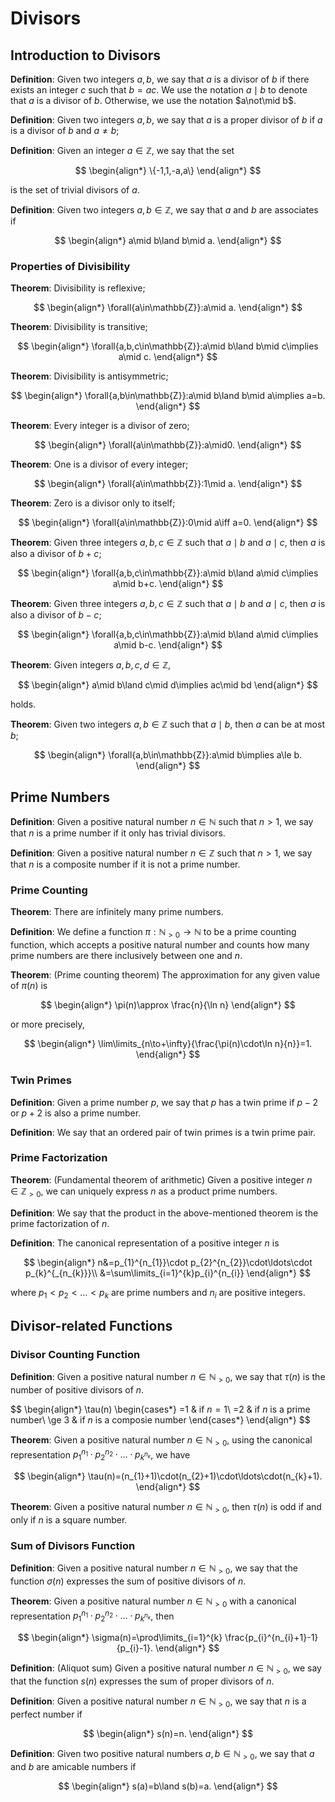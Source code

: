 # Divisors

## Introduction to Divisors

**Definition**: Given two integers $a,b$, we  say that $a$ is a divisor of $b$ if there exists an integer $c$ such that $b=ac$. We use the notation $a\mid b$ to denote that $a$ is a divisor of $b$. Otherwise, we use the notation $a\not\mid b$.

**Definition**: Given two integers $a,b$, we say that $a$ is a proper divisor of $b$ if $a$ is a divisor of $b$ and $a\ne b$;

**Definition**: Given an integer $a\in\mathbb{Z}$, we say that the set 

$$
\begin{align*}
\{-1,1,-a,a\}
\end{align*}
$$

is the set of trivial divisors of $a$.

**Definition**: Given two integers $a,b\in\mathbb{Z}$, we say that $a$ and $b$ are associates if 

$$
\begin{align*}
a\mid b\land b\mid a.
\end{align*}
$$


### Properties of Divisibility

**Theorem**: Divisibility is reflexive;

$$
\begin{align*}
\forall{a\in\mathbb{Z}}:a\mid a.
\end{align*}
$$

**Theorem**: Divisibility is transitive;

$$
\begin{align*}
\forall{a,b,c\in\mathbb{Z}}:a\mid b\land b\mid c\implies a\mid c.
\end{align*}
$$

**Theorem**: Divisibility is antisymmetric;

$$
\begin{align*}
\forall{a,b\in\mathbb{Z}}:a\mid b\land b\mid a\implies a=b.
\end{align*}
$$

**Theorem**: Every integer is a divisor of zero;

$$
\begin{align*}
\forall{a\in\mathbb{Z}}:a\mid0.
\end{align*}
$$

**Theorem**: One is a divisor of every integer;

$$
\begin{align*}
\forall{a\in\mathbb{Z}}:1\mid a.
\end{align*}
$$

**Theorem**: Zero is a divisor only to itself;

$$
\begin{align*}
\forall{a\in\mathbb{Z}}:0\mid a\iff a=0.
\end{align*}
$$

**Theorem**: Given three integers $a,b,c\in\mathbb{Z}$ such that $a\mid b$ and $a\mid c$, then $a$ is also a divisor of $b+c$;

$$
\begin{align*}
\forall{a,b,c\in\mathbb{Z}}:a\mid b\land a\mid c\implies a\mid b+c.
\end{align*}
$$


**Theorem**: Given three integers $a,b,c\in\mathbb{Z}$ such that $a\mid b$ and $a\mid c$, then $a$ is also a divisor of $b-c$;

$$
\begin{align*}
\forall{a,b,c\in\mathbb{Z}}:a\mid b\land a\mid c\implies a\mid b-c.
\end{align*}
$$

**Theorem**: Given integers $a,b,c,d\in\mathbb{Z}$,

$$
\begin{align*}
a\mid b\land c\mid d\implies ac\mid bd
\end{align*}
$$

holds.

**Theorem**: Given two integers $a,b\in\mathbb{Z}$ such that $a\mid b$, then $a$ can be at most $b$;

$$
\begin{align*}
\forall{a,b\in\mathbb{Z}}:a\mid b\implies a\le b.
\end{align*}
$$

## Prime Numbers

**Definition**: Given a positive natural number $n\in\mathbb{N}$ such that $n\gt1$, we say that $n$ is a prime number if it only has trivial divisors.

**Definition**: Given a positive natural number $n\in\mathbb{Z}$ such that $n\gt1$, we say that $n$ is a composite number if it is not a prime number.

### Prime Counting

**Theorem**: There are infinitely many prime numbers.

**Definition**: We define a function $\pi:\mathbb{N}_{\gt0}\to\mathbb{N}$ to be a prime counting function, which accepts a positive natural number and counts how many prime numbers are there inclusively between one and $n$.

**Theorem**: (Prime counting theorem) The approximation for any given value of $\pi(n)$ is 

$$
\begin{align*}
\pi(n)\approx \frac{n}{\ln n}
\end{align*}
$$

or more precisely,

$$
\begin{align*}
\lim\limits_{n\to+\infty}{\frac{\pi(n)\cdot\ln n}{n}}=1.
\end{align*}
$$

### Twin Primes

**Definition**: Given a prime number $p$, we say that $p$ has a twin prime if $p-2$ or $p+2$ is also a prime number.

**Definition**: We say that an ordered pair of twin primes is a twin prime pair.

### Prime Factorization

**Theorem**: (Fundamental theorem of arithmetic) Given a positive integer $n\in\mathbb{Z}_{\gt0}$, we can uniquely express $n$ as a product prime numbers.

**Definition**:  We say that the product in the above-mentioned theorem is the prime factorization of $n$.

**Definition**: The canonical representation of a positive integer $n$ is

$$
\begin{align*}
n&=p_{1}^{n_{1}}\cdot p_{2}^{n_{2}}\cdot\ldots\cdot p_{k}^{_{n_{k}}}\\
&=\sum\limits_{i=1}^{k}p_{i}^{n_{i}}
\end{align*}
$$

where $p_{1}\lt p_{2}\lt\ldots\lt p_{k}$ are prime numbers and $n_{i}$ are positive integers.

## Divisor-related Functions

### Divisor Counting Function

**Definition**: Given a positive natural number $n\in\mathbb{N}_{\gt0}$, we say that $\tau(n)$ is the number of positive divisors of $n$.

$$
\begin{align*}
\tau(n)
\begin{cases*}
=1 & if $n=1$\\
=2 & if $n$ is a prime number\\
\ge 3 & if $n$ is a composie number
\end{cases*}
\end{align*}
$$

**Theorem**: Given a positive natural number $n\in\mathbb{N}_{\gt0}$, using the canonical representation $p_{1}^{n_{1}}\cdot p_{2}^{n_{2}}\cdot\ldots\cdot p_{k}^{_{n_{k}}}$, we have

$$
\begin{align*}
\tau(n)=(n_{1}+1)\cdot(n_{2}+1)\cdot\ldots\cdot(n_{k}+1).
\end{align*}
$$

**Theorem**: Given a positive natural number $n\in\mathbb{N}_{\gt0}$, then $\tau(n)$ is odd if and only if $n$ is a square number.

### Sum of Divisors Function

**Definition**: Given a positive natural number $n\in\mathbb{N}_{\gt0}$, we say that the function $\sigma(n)$ expresses the sum of positive divisors of $n$. 

**Theorem**: Given a positive natural number $n\in\mathbb{N}_{\gt0}$ with a canonical representation $p_{1}^{n_{1}}\cdot p_{2}^{n_{2}}\cdot\ldots\cdot p_{k}^{_{n_{k}}}$, then  

$$
\begin{align*}
\sigma(n)=\prod\limits_{i=1}^{k} \frac{p_{i}^{n_{i}+1}-1}{p_{i}-1}.
\end{align*}
$$

**Definition**: (Aliquot sum) Given a positive natural number $n\in\mathbb{N}_{\gt0}$, we say that the function $s(n)$ expresses the sum of proper divisors of $n$.

**Definition**: Given a positive natural number $n\in\mathbb{N}_{\gt0}$, we say that $n$ is a perfect number if

$$
\begin{align*}
s(n)=n.
\end{align*}
$$

**Definition**: Given two positive natural numbers $a,b\in\mathbb{N}_{\gt0}$, we say that $a$ and $b$ are amicable numbers if

$$
\begin{align*}
s(a)=b\land s(b)=a.
\end{align*}
$$
